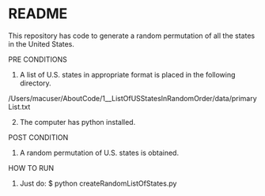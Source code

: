 # README

This repository has code to generate a random permutation of all the states in the
United States.


PRE CONDITIONS

1. A list of U.S. states in appropriate format is placed in the following directory.

/Users/macuser/AboutCode/1__ListOfUSStatesInRandomOrder/data/primaryList.txt

2. The computer has python installed.

POST CONDITION

1. A random permutation of U.S. states is obtained.

HOW TO RUN

1. Just do:
$ python createRandomListOfStates.py


